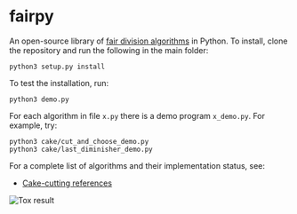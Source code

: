 # fairpy
An open-source library of [fair division algorithms](references.md) in Python.
To install, clone the repository and run the following in the main folder:

    python3 setup.py install
    
To test the installation, run:

    python3 demo.py
 
For each algorithm in file `x.py` there is a demo program `x_demo.py`. For example, try:

    python3 cake/cut_and_choose_demo.py
    python3 cake/last_diminisher_demo.py
    
For a complete list of algorithms and their implementation status, see:

* [Cake-cutting references](cake/references.md)  
     
![Tox result](https://github.com/erelsgl/fairpy/workflows/tox/badge.svg)

